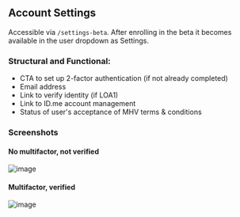 ## Account Settings
Accessible via `/settings-beta`. After enrolling in the beta it becomes available in the user dropdown as Settings.

### Structural and Functional:
- CTA to set up 2-factor authentication (if not already completed)
- Email address
- Link to verify identity (if LOA1)
- Link to ID.me account management
- Status of user's acceptance of MHV terms & conditions

### Screenshots

#### No multifactor, not verified
![image](https://user-images.githubusercontent.com/1915775/37741932-d5970f74-2d39-11e8-91b1-aaedc9fd1547.png)

#### Multifactor, verified
![image](https://user-images.githubusercontent.com/1915775/37741846-76286b1e-2d39-11e8-9064-922af2a66e8f.png)
